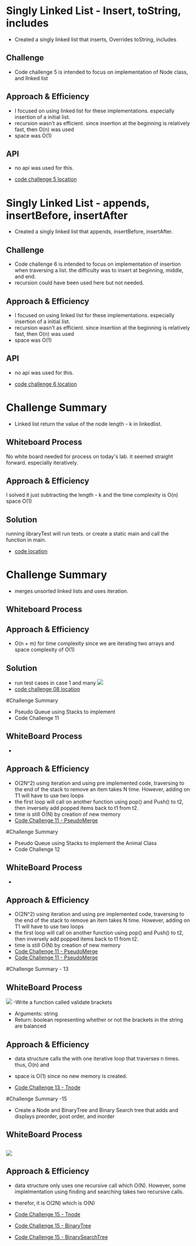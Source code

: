 # Singly Linked List - Insert, toString, includes
- Created a singly linked list that inserts, Overrides toString, includes

## Challenge
- Code challenge 5 is intended to focus on implementation of Node class, and lInked list

## Approach & Efficiency
- I focused on using linked list for these implementations. especially insertion of a initial list.
- recursion wasn't as efficient. since insertion at the beginning is relatively fast, then O(n) was used
- space was O(1)

## API
- no api was used for this.

- [code challenge 5 location](app/src/main/java/linked/list)
# Singly Linked List - appends, insertBefore, insertAfter
- Created a singly linked list that appends, insertBefore, insertAfter.

## Challenge
- Code challenge 6 is intended to focus on implementation of insertion when traversing a list. the difficulty was to insert at beginning, middle, and end.
- recursion could have been used here but not needed.

## Approach & Efficiency
- I focused on using linked list for these implementations. especially insertion of a initial list.
- recursion wasn't as efficient. since insertion at the beginning is relatively fast, then O(n) was used
- space was O(1)

## API
- no api was used for this.

- [code challenge 6 location](app/src/main/java/linked/list)

# Challenge Summary
- Linked list return the value of the node  length - k in linkedlist.

## Whiteboard Process
No white board needed for process on today's lab. it seemed straight forward. especially iteratively.

## Approach & Efficiency
I solved it just subtracting the length - k and the time complexity is O(n) space O(1)
## Solution
running libraryTest will run tests. or create a static main and call the function in main.

- [code location](app/src/main/java/linked/list)

# Challenge Summary
- merges unsorted linked lists and uses iteration.
## Whiteboard Process
<!-- Embedded whiteboard image -->

## Approach & Efficiency
- O(n + m) for time complexity since we are iterating two arrays and space complexity of O(1)
## Solution
- run test cases in case 1 and many
 ![](../datastructures/Public/Code-Challenge-08.png)
- [code challenge 08 location](app/src/main/java/linked/list)


#Challenge Summary
- Pseudo Queue using Stacks to implement
- Code Challenge 11
## WhiteBoard Process
-
## Approach & Efficiency
- O(2N^2) using iteration and using pre implemented code, traversing to the end of the stack to remove an item takes N time. However, adding on T1 will have to use two loops
- the first loop will call on another function using pop() and Push() to t2, then inversely add popped items back to t1 from t2.
- time is still O(N) by creation of new memory
- [Code Challenge 11 - PseudoMerge](../datastructures/lib/src/main/java/datastructures/queue/PseudoQueue.java)



#Challenge Summary
- Pseudo Queue using Stacks to implement the Animal Class
- Code Challenge 12
## WhiteBoard Process
-
## Approach & Efficiency
- O(2N^2) using iteration and using pre implemented code, traversing to the end of the stack to remove an item takes N time. However, adding on T1 will have to use two loops
- the first loop will call on another function using pop() and Push() to t2, then inversely add popped items back to t1 from t2.
- time is still O(N) by creation of new memory
- [Code Challenge 11 - PseudoMerge](../datastructures/lib/src/main/java/datastructures/animal/Animal.java)
- [Code Challenge 11 - PseudoMerge](../datastructures/lib/src/main/java/datastructures/animal/AnimalShelter.java)

#Challenge Summary - 13
## WhiteBoard Process
![](../datastructures/Public/Code-Challenge-13.jpg)
-Write a function called validate brackets
- Arguments: string
- Return: boolean representing whether or not the brackets in the string are balanced
## Approach & Efficiency
- data structure calls the with one iterative loop that traverses n times. thus, O(n) and
- space is O(1) since no new memory is created.

- [Code Challenge 13 - Tnode](../datastructures/lib/src/main/java/datastructures/validatebrackets/ValidParenth3.java)




#Challenge Summary -15
- Create a Node and BinaryTree and Binary Search tree that adds and displays preorder, post order, and inorder
## WhiteBoard Process
![](../datastructures/Public/Code-Challenge-15.jpg)
-
## Approach & Efficiency
- data structure only uses one recursive call which O(N). However, some implelmentation using finding and searching takes two recursive calls.
- therefor, it is O(2N) which is O(N)

- [Code Challenge 15 - Tnode](../datastructures/lib/src/main/java/datastructures/tree/Node.java)
- [Code Challenge 15 - BinaryTree](../datastructures/lib/src/main/java/datastructures/tree/BinaryTree.java)
- [Code Challenge 15 - BinarySearchTree](../datastructures/lib/src/main/java/datastructures/tree/BinarySearchTree.java)
